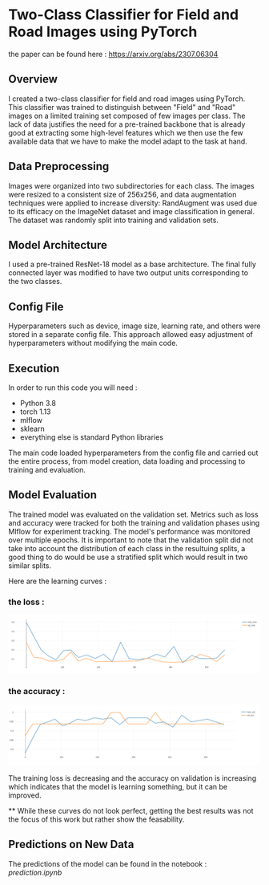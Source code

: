# Two-Class Classifier for Field and Road Images using PyTorch

the paper can be found here : https://arxiv.org/abs/2307.06304

## Overview

I created a two-class classifier for field and road images using PyTorch. This classifier was trained to distinguish between "Field" and "Road" images on a limited training set composed of few images per class. The lack of data justifies the need  for a pre-trained backbone that is already good at extracting some high-level features which we then use the few available data that we have to make the model adapt to the task at hand.

## Data Preprocessing

Images were organized into two subdirectories for each class. The images were resized to a consistent size of 256x256, and data augmentation techniques were applied to increase diversity: RandAugment was used due to its efficacy on the ImageNet dataset and image classification in general. The dataset was randomly split into training and validation sets.

## Model Architecture

I used a pre-trained ResNet-18 model as a base architecture. The final fully connected layer was modified to have two output units corresponding to the two classes.

## Config File

Hyperparameters such as device, image size, learning rate, and others were stored in a separate config file. This approach allowed easy adjustment of hyperparameters without modifying the main code.

## Execution
In order to run this code you will need : 

- Python 3.8
- torch 1.13
- mlflow
- sklearn
- everything else is standard Python libraries

The main code loaded hyperparameters from the config file and carried out the entire process, from model creation, data loading and processing to training and evaluation.

## Model Evaluation

The trained model was evaluated on the validation set. Metrics such as loss and accuracy were tracked for both the training and validation phases using Mlflow for experiment tracking. The model's performance was monitored over multiple epochs. It is important to note that the validation split did not take into account the distribution of each class in the resultuing splits, a good thing to do would be use a stratified split which would result in two similar splits.

Here are the learning curves : 

### the loss :
![Alt text](assets/image.png)


### the accuracy :
![Alt text](assets/image-1.png)

The training loss is decreasing and the accuracy on validation is increasing which indicates that the model is learning something, but it can be improved.

** While these curves do not look perfect, getting the best results was not the focus of this work but rather show the feasability.
 
## Predictions on New Data

The predictions of the model can be found in the notebook : *prediction.ipynb*